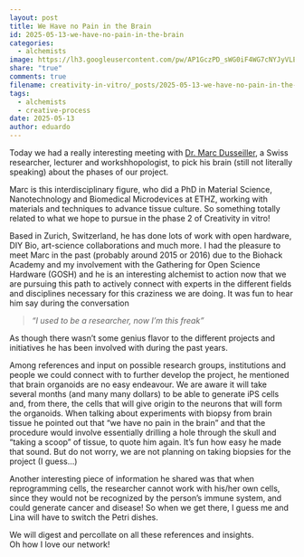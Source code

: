 ```yaml
---
layout: post
title: We Have no Pain in the Brain
id: 2025-05-13-we-have-no-pain-in-the-brain
categories:
  - alchemists
image: https://lh3.googleusercontent.com/pw/AP1GczPD_sWG0iF4WG7cNYJyVLE95iC0sJ-_Y2x0uvF_dWD4g3ju8_hLcncbK15Bc09EDmf6RRbG8XBcglLEs-2rejd89ci_Wc_e1-B42MG7Y3hYPe1EVg4=w2400
share: "true"
comments: true
filename: creativity-in-vitro/_posts/2025-05-13-we-have-no-pain-in-the-brain.md
tags:
  - alchemists
  - creative-process
date: 2025-05-13
author: eduardo
---
```


Today we had a really interesting meeting with [Dr. Marc Dusseiller](https://hackteria.org/wiki/Dusjagr), a Swiss researcher, lecturer and workshhopologist, to pick his brain (still not literally speaking) about the phases of our project. 

Marc is this interdisciplinary figure, who did a PhD in Material Science, Nanotechnology and Biomedical Microdevices at ETHZ, working with materials and techniques to advance tissue culture. So something totally related to what we hope to pursue in the phase 2 of Creativity in vitro!  

Based in Zurich, Switzerland, he has done lots of work with open hardware, DIY Bio, art-science collaborations and much more. I had the pleasure to meet Marc in the past (probably around 2015 or 2016) due to the Biohack Academy and my involvement with the Gathering for Open Science Hardware (GOSH) and he is an interesting alchemist to action now that we are pursuing this path to actively connect with experts in the different fields and disciplines necessary for this craziness we are doing. It was fun to hear him say during the conversation

>_“I used to be a researcher, now I’m this freak”_ 

As though there wasn’t some genius flavor to the different projects and initiatives he has been involved with during the past years.  

Among references and input on possible research groups, institutions and people we could connect with to further develop the project, he mentioned that brain organoids are no easy endeavour. We are aware it will take several months (and many many dollars) to be able to generate iPS cells and, from there, the cells that will give origin to the neurons that will form the organoids. When talking about experiments with biopsy from brain tissue he pointed out that “we have no pain in the brain” and that the procedure would involve essentially drilling a hole through the skull and “taking a scoop” of tissue, to quote him again. It’s fun how easy he made that sound. But do not worry, we are not planning on taking biopsies for the project (I guess…)  
  
Another interesting piece of information he shared was that when reprogramming cells, the researcher cannot work with his/her own cells, since they would not be recognized by the person’s immune system, and could generate cancer and disease! So when we get there, I guess me and Lina will have to switch the Petri dishes.
  
We will digest and percollate on all these references and insights.  
Oh how I love our network!